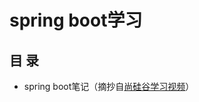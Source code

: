 # spring boot学习

## 目 录

- spring boot笔记（摘抄自[尚硅谷学习视频](https://www.bilibili.com/video/BV1Et411Y7tQ?from=search&seid=11455173660973458818)）

